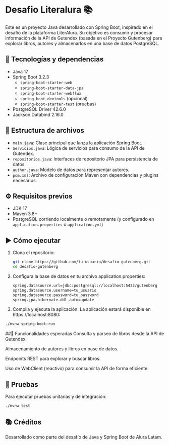 # Desafio Literalura 📚

Este es un proyecto Java desarrollado con Spring Boot, inspirado en el desafío de la plataforma LiterAlura. Su objetivo es consumir y procesar información de la API de Gutendex (basada en el Proyecto Gutenberg) para explorar libros, autores y almacenarlos en una base de datos PostgreSQL.

## 🧰 Tecnologías y dependencias

- Java 17
- Spring Boot 3.2.3
  - `spring-boot-starter-web`
  - `spring-boot-starter-data-jpa`
  - `spring-boot-starter-webflux`
  - `spring-boot-devtools` (opcional)
  - `spring-boot-starter-test` (pruebas)
- PostgreSQL Driver 42.6.0
- Jackson Databind 2.16.0

## 📁 Estructura de archivos

- `main.java`: Clase principal que lanza la aplicación Spring Boot.
- `Servicios.java`: Lógica de servicios para consumo de la API de Gutendex.
- `repositorios.java`: Interfaces de repositorio JPA para persistencia de datos.
- `author.java`: Modelo de datos para representar autores.
- `pom.xml`: Archivo de configuración Maven con dependencias y plugins necesarios.

## ⚙️ Requisitos previos

- JDK 17
- Maven 3.8+
- PostgreSQL corriendo localmente o remotamente (y configurado en `application.properties` o `application.yml`)

## ▶️ Cómo ejecutar

1. Clona el repositorio:

   ```bash
   git clone https://github.com/tu-usuario/desafio-gutenberg.git
   cd desafio-gutenberg

2. Configura la base de datos en tu archivo application.properties:

   ```bash
   spring.datasource.url=jdbc:postgresql://localhost:5432/gutenberg
   spring.datasource.username=tu_usuario
   spring.datasource.password=tu_password
   spring.jpa.hibernate.ddl-auto=update

3. Compila y ejecuta la aplicación. La aplicación estará disponible en https://localhost:8080:

  ```bash
  ./mvnw spring-boot:run
  ```

##📡 Funcionalidades esperadas
Consulta y parseo de libros desde la API de Gutendex.

Almacenamiento de autores y libros en base de datos.

Endpoints REST para explorar y buscar libros.

Uso de WebClient (reactivo) para consumir la API de forma eficiente.

## 🧪 Pruebas
Para ejecutar pruebas unitarias y de integración:

  ```bash
  ./mvnw test
  ```

## 📚 Créditos
Desarrollado como parte del desafío de Java y Spring Boot de Alura Latam.



